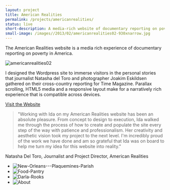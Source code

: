 ```yaml
---
layout: project
title: American Realities
permalink: /projects/americanrealities/
status: live
short-description: A media-rich website of documentary reporting on poverty in America
small-image: /images//2013/02/americanrealities02-930xnarrow.jpg
---
```


The American Realities website is a media rich experience of documentary reporting on poverty in America. 

<img class="alignnone block-th" alt="americanrealities02" src="{{ site.baseurl }}/images//2013/02/americanrealities02.jpg"  />


I designed the Wordpress site to immerse visitors in the personal stories that journalist Natasha del Toro and photographer Joakim Eskildsen gathered on their cross-country reporting for Time Magazine. Parallax scrolling, HTML5 media and a responsive layout make for a narratively rich experience that is compatible across devices. 


<a href="http://americanrealities.org/" target="_blank" class="button small info">Visit the Website</a> 

> "Working with Ida on my American Realities website has been an absolute pleasure. From concept to design to execution, Ida walked me through the process of how to create and populate the site every step of the way with patience and professionalism. Her creativity and aesthetic vision took my project to the next level. I'm incredibly proud of the work we have done and am so grateful that Ida was on board to help me turn my idea for this website into reality." 
> 
Natasha Del Toro, Journalist and Project Director, American Realities


<ul class="medium-block-grid-2 small-block-grid-1 ">

<li><img class="block-th" alt="New-Orleans---Plaquemines-Parish" src="{{ site.baseurl }}/images//2013/02/New-Orleans-Plaquemines-Parish-931x1024.jpg" /></li>

<li><img class="block-th" alt="Food-Pantry" src="{{ site.baseurl }}/images//2013/02/Food-Pantry-930x1024.jpg" /></li>

<li><img class="block-th" alt="Darla-Rooks" src="{{ site.baseurl }}/images//2013/02/Darla-Rooks-930x1024.jpg"  /></li>

<li><img class="block-th" alt="About" src="{{ site.baseurl }}/images//2013/02/About-930x1024.jpg"  /></li>

</ul>

